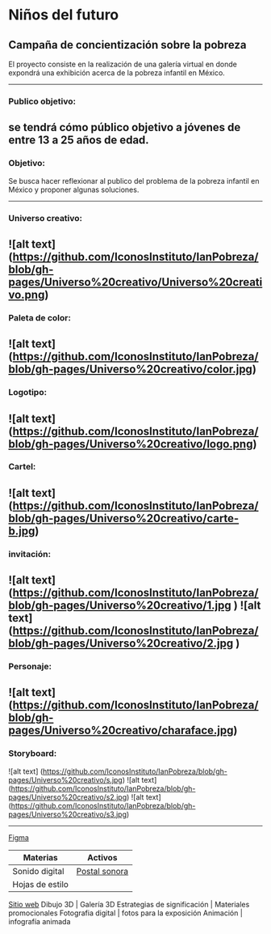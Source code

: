 # Niños del futuro
## Campaña de concientización sobre la pobreza

El proyecto consiste en la realización de una galería virtual en donde expondrá una exhibición acerca de la pobreza infantil en México.

---
### Publico objetivo:
se tendrá cómo público objetivo a jóvenes de entre 13 a 25 años de edad.
---
### Objetivo:
Se busca hacer reflexionar al publico del problema de la pobreza infantil en México 
y proponer algunas soluciones.

---
### Universo creativo:

![alt text] (https://github.com/IconosInstituto/IanPobreza/blob/gh-pages/Universo%20creativo/Universo%20creativo.png)
---
### Paleta de color:

![alt text] (https://github.com/IconosInstituto/IanPobreza/blob/gh-pages/Universo%20creativo/color.jpg)
---
### Logotipo:

![alt text] (https://github.com/IconosInstituto/IanPobreza/blob/gh-pages/Universo%20creativo/logo.png)
---
### Cartel:

![alt text] (https://github.com/IconosInstituto/IanPobreza/blob/gh-pages/Universo%20creativo/carte-b.jpg)
---
### invitación:

![alt text] (https://github.com/IconosInstituto/IanPobreza/blob/gh-pages/Universo%20creativo/1.jpg )
![alt text] (https://github.com/IconosInstituto/IanPobreza/blob/gh-pages/Universo%20creativo/2.jpg )
---
### Personaje:

![alt text] (https://github.com/IconosInstituto/IanPobreza/blob/gh-pages/Universo%20creativo/charaface.jpg)
---

### Storyboard:

![alt text] (https://github.com/IconosInstituto/IanPobreza/blob/gh-pages/Universo%20creativo/s.jpg)
![alt text] (https://github.com/IconosInstituto/IanPobreza/blob/gh-pages/Universo%20creativo/s2.jpg)
![alt text] (https://github.com/IconosInstituto/IanPobreza/blob/gh-pages/Universo%20creativo/s3.jpg)

---

[Figma](https://www.figma.com/file/I7nOlvjP1aJvOonTNvY17pKP/Ni%C3%B1os-del-futuro)

**Materias** | **Activos**
-------- | -------
Sonido digital | [Postal sonora](https://soundcloud.com/user-131199914/proyecto-integrador-galeria-ninos-del-futuro-postal-sonora)
Hojas de estilo | 
[Sitio web](https://iconosinstituto.github.io/IanPobreza/)
Dibujo 3D | Galería 3D
Estrategias de significación | Materiales promocionales
Fotografia digital | fotos para la exposición
Animación | infografía animada


